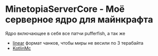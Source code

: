 # MinetopiaServerCore - Моё серверное ядро для майнкрафта

Ядро включающее в себя все патчи pufferfish, а так же
* [linear](https://github.com/xymb-endcrystalme/LinearRegionFileFormatTools) формат чанков, чтобы миры не весили по 3 терабайта
* [KotlinMc](https://github.com/Spliterash/KotlinMc/)